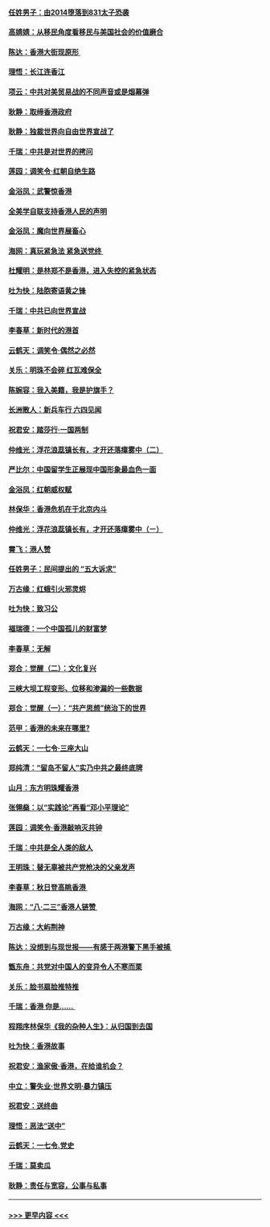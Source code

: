 #### [任姓男子：由2014堕落到831太子恐袭](../pages/nsc993/n11496683.md?t=09032244) 
#### [高婧婧：从移民角度看移民与美国社会的价值磨合](../pages/nsc993/n11495757.md?t=09032244) 
#### [陈达：香港大街现原形 ](../pages/nsc993/n11495441.md?t=09032244) 
#### [理悟：长江连香江](../pages/nsc993/n11495377.md?t=09032244) 
#### [项云：中共对美贸易战的不同声音或是烟幕弹](../pages/nsc993/n11494929.md?t=09032244) 
#### [耿静：取缔香港政府](../pages/nsc993/n11494218.md?t=09032244) 
#### [耿静：独裁世界向自由世界宣战了](../pages/nsc993/n11494190.md?t=09032244) 
#### [千瑞：中共是对世界的拷问](../pages/nsc993/n11493021.md?t=09032244) 
#### [莲园：调笑令‧红朝自绝生路](../pages/nsc993/n11493011.md?t=09032244) 
#### [金浴凤：武警惊香港](../pages/nsc993/n11492994.md?t=09032244) 
#### [全美学自联支持香港人民的声明](../pages/nsc993/n11492630.md?t=09032244) 
#### [金浴凤：魔向世界展畜心](../pages/nsc993/n11492599.md?t=09032244) 
#### [海网：真玩紧急法 紧急送党终 ](../pages/nsc993/n11492535.md?t=09032244) 
#### [杜耀明：是林郑不是香港，进入失控的紧急状态](../pages/nsc993/n11491420.md?t=09032244) 
#### [吐为快：陆胞寄语黄之锋](../pages/nsc993/n11491117.md?t=09032244) 
#### [千瑞：中共已向世界宣战](../pages/nsc993/n11490123.md?t=09032244) 
#### [李春草：新时代的港首](../pages/nsc993/n11489864.md?t=09032244) 
#### [云鹤天：调笑令·偶然之必然](../pages/nsc993/n11489701.md?t=09032244) 
#### [关乐：明珠不会碎 红瓦难保全](../pages/nsc993/n11489647.md?t=09032244) 
#### [陈婉容：我入美籍，我是护旗手？](../pages/nsc993/n11487908.md?t=09032244) 
#### [长洲散人：新兵车行 六四见闻](../pages/nsc993/n11487729.md?t=09032244) 
#### [祝君安：踏莎行‧一国两制](../pages/nsc993/n11487699.md?t=09032244) 
#### [仲维光：浮花浪蕊镇长有，才开还落瘴雾中（二）](../pages/nsc993/n11483286.md?t=09032244) 
#### [严比尔：中国留学生正展现中国形象最血色一面](../pages/nsc993/n11485145.md?t=09032244) 
#### [金浴凤：红朝威权赋](../pages/nsc993/n11485191.md?t=09032244) 
#### [林保华：香港危机在于北京内斗](../pages/nsc993/n11484593.md?t=09032244) 
#### [仲维光：浮花浪蕊镇长有，才开还落瘴雾中（ㄧ）](../pages/nsc993/n11483259.md?t=09032244) 
#### [霄飞：港人赞](../pages/nsc993/n11482957.md?t=09032244) 
#### [任姓男子：民间提出的 “五大诉求”](../pages/nsc993/n11482897.md?t=09032244) 
#### [万古缘：红蛾引火邪灵烬](../pages/nsc993/n11482886.md?t=09032244) 
#### [吐为快：致习公](../pages/nsc993/n11482867.md?t=09032244) 
#### [福瑞德：一个中国孤儿的财富梦](../pages/nsc993/n11482817.md?t=09032244) 
#### [李春草：无解](../pages/nsc993/n11482791.md?t=09032244) 
#### [郑合：觉醒（二）：文化复兴](../pages/nsc993/n11478025.md?t=09032244) 
#### [三峡大坝工程变形、位移和渗漏的一些数据](../pages/nsc993/n11478232.md?t=09032244) 
#### [郑合：觉醒（一）：“共产思想”统治下的世界](../pages/nsc993/n11477663.md?t=09032244) 
#### [范甲：香港的未来在哪里?](../pages/nsc993/n11477249.md?t=09032244) 
#### [云鹤天：一七令·三座大山](../pages/nsc993/n11477192.md?t=09032244) 
#### [郑纯清：“留岛不留人”实乃中共之最终底牌](../pages/nsc993/n11476160.md?t=09032244) 
#### [山月：东方明珠耀香港](../pages/nsc993/n11476077.md?t=09032244) 
#### [张翎燊：以“实践论”再看“邓小平理论”](../pages/nsc993/n11475733.md?t=09032244) 
#### [莲园：调笑令‧香港敲响灭共钟](../pages/nsc993/n11475723.md?t=09032244) 
#### [千瑞：中共是全人类的敌人](../pages/nsc993/n11475329.md?t=09032244) 
#### [王明珠：替无辜被共产党枪决的父亲发声](../pages/nsc993/n11474570.md?t=09032244) 
#### [李春草：秋日登高眺香港 ](../pages/nsc993/n11474491.md?t=09032244) 
#### [海网：“八·二三”香港人链赞 ](../pages/nsc993/n11474538.md?t=09032244) 
#### [万古缘：大屿荆神](../pages/nsc993/n11474401.md?t=09032244) 
#### [陈达：没想到与现世报——有感于两港警下黑手被捕 ](../pages/nsc993/n11472557.md?t=09032244) 
#### [甑东舟：共党对中国人的变异令人不寒而栗](../pages/nsc993/n11472496.md?t=09032244) 
#### [关乐：脸书扇脸推特推](../pages/nsc993/n11472488.md?t=09032244) 
#### [千瑞：香港  你是…… ](../pages/nsc993/n11472459.md?t=09032244) 
#### [程翔序林保华《我的杂种人生》：从归国到去国](../pages/nsc993/n11472369.md?t=09032244) 
#### [吐为快：香港故事](../pages/nsc993/n11471931.md?t=09032244) 
#### [祝君安：渔家傲‧香港，在给谁机会？](../pages/nsc993/n11469718.md?t=09032244) 
#### [中立：警失业‧世界文明‧暴力镇压](../pages/nsc993/n11467566.md?t=09032244) 
#### [祝君安：送终曲](../pages/nsc993/n11467546.md?t=09032244) 
#### [理悟：恶法“送中”](../pages/nsc993/n11467290.md?t=09032244) 
#### [云鹤天：一七令.党史](../pages/nsc993/n11464122.md?t=09032244) 
#### [千瑞：莫卖瓜](../pages/nsc993/n11463014.md?t=09032244) 
#### [耿静：责任与宽容，公事与私事](../pages/nsc993/n11462810.md?t=09032244) 

----
#### [ >>> 更早内容 <<< ](../indexes/nsc993-earlier.md)
